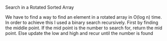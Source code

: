Search in a Rotated Sorted Array

We have to find a way to find an element in a rotated array in O(log n) time.
In order to achieve this I used a binary search recursively.
First by finding the middle point. If the mid point is the number to search for, return the mid point.
Else update the low and high and recur until the number is found